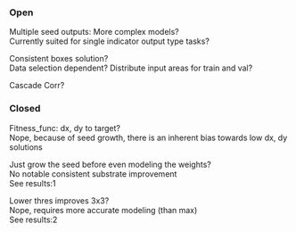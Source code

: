 
### Open

Multiple seed outputs: More complex models?  
Currently suited for single indicator output type tasks?

Consistent boxes solution?  
Data selection dependent? Distribute input areas for train and val?

Cascade Corr?

### Closed

Fitness_func: dx, dy to target?  
Nope, because of seed growth, there is an inherent bias towards low dx, dy solutions

Just grow the seed before even modeling the weights?  
No notable consistent substrate improvement  
See results:1

Lower thres improves 3x3?  
Nope, requires more accurate modeling (than max)  
See results:2

